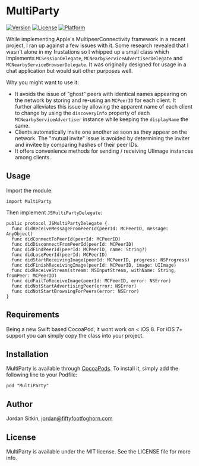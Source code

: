 # MultiParty

[![Version](https://img.shields.io/cocoapods/v/MultiParty.svg?style=flat)](http://cocoadocs.org/docsets/MultiParty)
[![License](https://img.shields.io/cocoapods/l/MultiParty.svg?style=flat)](http://cocoadocs.org/docsets/MultiParty)
[![Platform](https://img.shields.io/cocoapods/p/MultiParty.svg?style=flat)](http://cocoadocs.org/docsets/MultiParty)

While implementing Apple's MultipeerConnectivity framework in a recent project, I ran up against a few issues with it. Some research revealed that I wasn't alone in my frustations so I whipped up a small class which implements `MCSessionDelegate`, `MCNearbyServiceAdvertiserDelegate` and `MCNearbyServiceBrowserDelegate`. It was originally designed for usage in a chat application but would suit other purposes well.

Why you might want to use it:

- It avoids the issue of "ghost" peers with identical names appearing on the network by storing and re-using an `MCPeerID` for each client. It further alleviates this issue by allowing the apparent name of each client to change by using the `discoveryInfo` property of each `MCNearbyServiceAdvertiser` instance while keeping the `displayName` the same.
- Clients automatically invite one another as soon as they appear on the network. The "mutual invite" issue is avoided by determining the inviter and invitee by comparing hashes of their peer IDs.
- It offers convenience methods for sending / receiving UIImage instances among clients.

## Usage

Import the module:

```
import MultiParty
```

Then implement `JSMultiPartyDelegate`:

```
public protocol JSMultiPartyDelegate {
  func didReceiveMessageFromPeerId(peerId: MCPeerID, message: AnyObject)
  func didConnectToPeerId(peerId: MCPeerID)
  func didDisconnectFromPeerId(peerId: MCPeerID)
  func didFindPeerId(peerId: MCPeerID, name: String?)
  func didLosePeerId(peerId: MCPeerID)
  func didStartReceivingImage(peerId: MCPeerID, progress: NSProgress)
  func didFinishReceivingImage(peerId: MCPeerID, image: UIImage)
  func didReceiveStream(stream: NSInputStream, withName: String, fromPeer: MCPeerID)
  func didFailToReceiveImage(peerId: MCPeerID, error: NSError)
  func didNotStartAdvertisingPeer(error: NSError)
  func didNotStartBrowsingForPeers(error: NSError)
}
```

## Requirements

Being a new Swift based CocoaPod, it wont work on < iOS 8. For iOS 7+ support you can simply copy the class into your project.

## Installation

MultiParty is available through [CocoaPods](http://cocoapods.org). To install
it, simply add the following line to your Podfile:

    pod "MultiParty"

## Author

Jordan Sitkin, jordan@fiftyfootfoghorn.com

## License

MultiParty is available under the MIT license. See the LICENSE file for more info.

